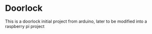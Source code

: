 # Doorlock
This is a doorlock initial project from arduino, later to be modified into a raspberry pi project
